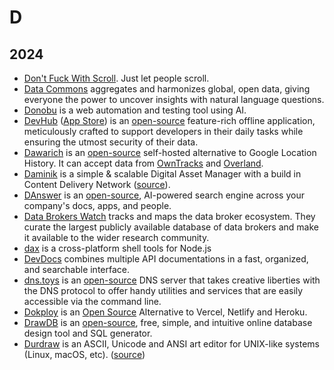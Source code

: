 # D

## 2024

- [Don't Fuck With Scroll](https://dontfuckwithscroll.com). Just let people scroll.
- [Data Commons](https://datacommons.org) aggregates and harmonizes global, open data, giving everyone the power to uncover insights with natural language questions.
- [Donobu](https://www.donobu.com) is a web automation and testing tool using AI.
- [DevHub](https://wangchujiang.com/DevHub/) ([App Store](https://apps.apple.com/app/devhub/id6476452351)) is an [open-source](https://github.com/jaywcjlove/DevHub) feature-rich offline application, meticulously crafted to support developers in their daily tasks while ensuring the utmost security of their data.
- [Dawarich](https://dawarich.app/) is an [open-source](https://github.com/Freika/dawarich) self-hosted alternative to Google Location History. It can accept data from [OwnTracks](https://owntracks.org/booklet/guide/apps/) and [Overland](https://overland.p3k.app).
- [Daminik](https://daminik.com/) is a simple & scalable Digital Asset Manager with a build in Content Delivery Network ([source](https://github.com/daminikhq/daminik)).
- [DAnswer](https://www.danswer.ai) is an [open-source](https://github.com/danswer-ai/danswer), AI-powered search engine across your company's docs, apps, and people.
- [Data Brokers Watch](https://databrokerswatch.org) tracks and maps the data broker ecosystem. They curate the largest publicly available database of data brokers and make it available to the wider research community.
- [dax](https://github.com/dsherret/dax) is a cross-platform shell tools for Node.js
- [DevDocs](https://devdocs.io) combines multiple API documentations in a fast, organized, and searchable interface.
- [dns.toys](https://www.dns.toys) is an [open-source](https://github.com/knadh/dns.toys) DNS server that takes creative liberties with the DNS protocol to offer handy utilities and services that are easily accessible via the command line.
- [Dokploy](https://dokploy.com) is an [Open Source](https://github.com/Dokploy/dokploy) Alternative to Vercel, Netlify and Heroku.
- [DrawDB](https://drawdb.vercel.app) is an [open-source](), free, simple, and intuitive online database design tool and SQL generator.
- [Durdraw](https://durdraw.org) is an ASCII, Unicode and ANSI art editor for UNIX-like systems (Linux, macOS, etc). ([source](https://github.com/cmang/durdraw))
